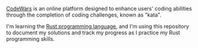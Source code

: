 [CodeWars](https://www.codewars.com/) is an online platform designed to enhance users' coding abilities through the completion of coding challenges, known as "kata".

I'm learning the [Rust programming language](https://www.rust-lang.org/), and I'm using this repository to document my solutions and track my progress as I practice my Rust programming skills.
